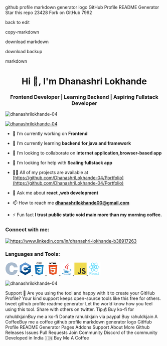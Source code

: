 github profile markdown generator logo
GitHub Profile README Generator
Star this repo
23428
Fork on GitHub
7992

back to edit

copy-markdown

download markdown

download backup

markdown
<h1 align="center">Hi 👋, I'm Dhanashri Lokhande</h1>
<h3 align="center">Frontend Developer | Learning Backend | Aspiring Fullstack Developer</h3>

<p align="left"> <img src="https://komarev.com/ghpvc/?username=dhanashrilokhande-04&label=Profile%20views&color=0e75b6&style=flat" alt="dhanashrilokhande-04" /> </p>

<p align="left"> <a href="https://github.com/ryo-ma/github-profile-trophy"><img src="https://github-profile-trophy.vercel.app/?username=dhanashrilokhande-04" alt="dhanashrilokhande-04" /></a> </p>

- 🔭 I’m currently working on **Frontend**

- 🌱 I’m currently learning **backend for java and framework**

- 👯 I’m looking to collaborate on **internet application,browser-based app**

- 🤝 I’m looking for help with **Scaling fullstack app**

- 👨‍💻 All of my projects are available at [https://github.com/DhanashriLokhande-04/Portfolio](https://github.com/DhanashriLokhande-04/Portfolio)

- 💬 Ask me about **react ,web development**

- 📫 How to reach me **dhanashrilokhande00@gmail.com**

- ⚡ Fun fact **I trust public static void main more than my morning coffee.**

<h3 align="left">Connect with me:</h3>
<p align="left">
<a href="https://linkedin.com/in/https://www.linkedin.com/in/dhanashri-lokhande-b38917263" target="blank"><img align="center" src="https://raw.githubusercontent.com/rahuldkjain/github-profile-readme-generator/master/src/images/icons/Social/linked-in-alt.svg" alt="https://www.linkedin.com/in/dhanashri-lokhande-b38917263" height="30" width="40" /></a>
</p>

<h3 align="left">Languages and Tools:</h3>
<p align="left"> <a href="https://www.cprogramming.com/" target="_blank" rel="noreferrer"> <img src="https://raw.githubusercontent.com/devicons/devicon/master/icons/c/c-original.svg" alt="c" width="40" height="40"/> </a> <a href="https://www.w3schools.com/cpp/" target="_blank" rel="noreferrer"> <img src="https://raw.githubusercontent.com/devicons/devicon/master/icons/cplusplus/cplusplus-original.svg" alt="cplusplus" width="40" height="40"/> </a> <a href="https://www.w3schools.com/css/" target="_blank" rel="noreferrer"> <img src="https://raw.githubusercontent.com/devicons/devicon/master/icons/css3/css3-original-wordmark.svg" alt="css3" width="40" height="40"/> </a> <a href="https://www.w3.org/html/" target="_blank" rel="noreferrer"> <img src="https://raw.githubusercontent.com/devicons/devicon/master/icons/html5/html5-original-wordmark.svg" alt="html5" width="40" height="40"/> </a> <a href="https://www.java.com" target="_blank" rel="noreferrer"> <img src="https://raw.githubusercontent.com/devicons/devicon/master/icons/java/java-original.svg" alt="java" width="40" height="40"/> </a> <a href="https://developer.mozilla.org/en-US/docs/Web/JavaScript" target="_blank" rel="noreferrer"> <img src="https://raw.githubusercontent.com/devicons/devicon/master/icons/javascript/javascript-original.svg" alt="javascript" width="40" height="40"/> </a> <a href="https://reactjs.org/" target="_blank" rel="noreferrer"> <img src="https://raw.githubusercontent.com/devicons/devicon/master/icons/react/react-original-wordmark.svg" alt="react" width="40" height="40"/> </a> </p>

<p><img align="center" src="https://github-readme-stats.vercel.app/api/top-langs?username=dhanashrilokhande-04&show_icons=true&locale=en&layout=compact" alt="dhanashrilokhande-04" /></p>

Support 🙏
Are you using the tool and happy with it to create your GitHub Profile?
Your kind support keeps open-source tools like this free for others.
tweet github profile readme generator
Let the world know how you feel using this tool. Share with others on twitter.
Tip💰
Buy ko-fi for rahuldkjainBuy me a ko-fi
Donate rahuldkjain via paypal
Buy rahuldkjain A CoffeeBuy me a coffee
github profile markdown generator logo
GitHub Profile README Generator
Pages
Addons
Support
About
More
Github
Releases
Issues
Pull Requests
Join Community
Discord of the community
Developed in India 🇮🇳
Buy Me A Coffee

<!--
**DhanashriLokhande-04/DhanashriLokhande-04** is a ✨ _special_ ✨ repository because its `README.md` (this file) appears on your GitHub profile.

Here are some ideas to get you started:

- 🔭 I’m currently working on ...
- 🌱 I’m currently learning ...
- 👯 I’m looking to collaborate on ...
- 🤔 I’m looking for help with ...
- 💬 Ask me about ...
- 📫 How to reach me: ...
- 😄 Pronouns: ...
- ⚡ Fun fact: ...
-->
